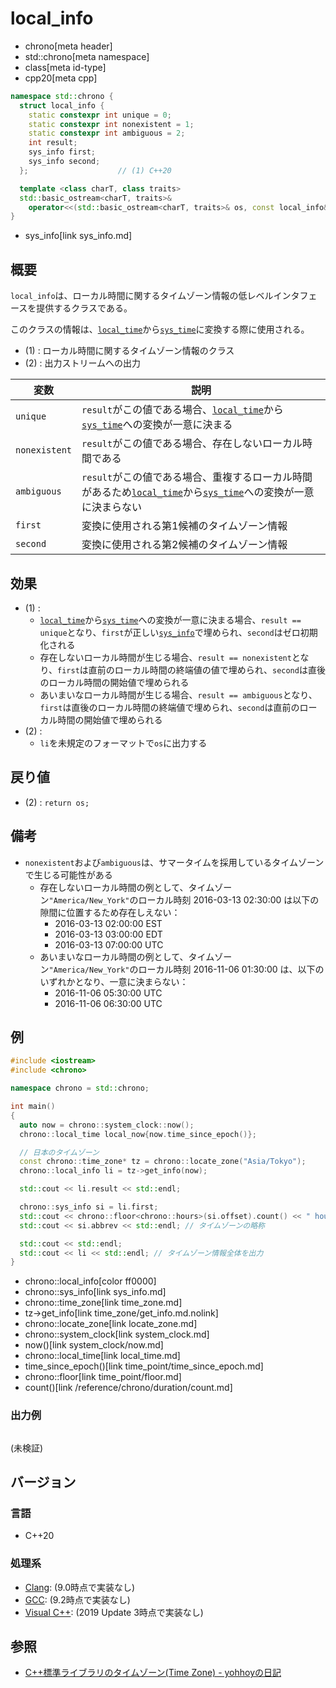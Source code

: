 # local_info
* chrono[meta header]
* std::chrono[meta namespace]
* class[meta id-type]
* cpp20[meta cpp]

```cpp
namespace std::chrono {
  struct local_info {
    static constexpr int unique = 0;
    static constexpr int nonexistent = 1;
    static constexpr int ambiguous = 2;
    int result;
    sys_info first;
    sys_info second;
  };                    // (1) C++20

  template <class charT, class traits>
  std::basic_ostream<charT, traits>&
    operator<<(std::basic_ostream<charT, traits>& os, const local_info& li); // (2)
}
```
* sys_info[link sys_info.md]

## 概要
`local_info`は、ローカル時間に関するタイムゾーン情報の低レベルインタフェースを提供するクラスである。

このクラスの情報は、[`local_time`](local_time.md)から[`sys_time`](sys_time.md)に変換する際に使用される。

- (1) : ローカル時間に関するタイムゾーン情報のクラス
- (2) : 出力ストリームへの出力


| 変数 | 説明 |
|------|------|
| `unique` | `result`がこの値である場合、[`local_time`](local_time.md)から[`sys_time`](sys_time.md)への変換が一意に決まる |
| `nonexistent` | `result`がこの値である場合、存在しないローカル時間である |
| `ambiguous`   | `result`がこの値である場合、重複するローカル時間があるため[`local_time`](local_time.md)から[`sys_time`](sys_time.md)への変換が一意に決まらない |
| `first`       | 変換に使用される第1候補のタイムゾーン情報 |
| `second`      | 変換に使用される第2候補のタイムゾーン情報 |


## 効果
- (1) :
    - [`local_time`](local_time.md)から[`sys_time`](sys_time.md)への変換が一意に決まる場合、`result == unique`となり、`first`が正しい[`sys_info`](sys_info.md)で埋められ、`second`はゼロ初期化される
    - 存在しないローカル時間が生じる場合、`result == nonexistent`となり、`first`は直前のローカル時間の終端値の値で埋められ、`second`は直後のローカル時間の開始値で埋められる
    - あいまいなローカル時間が生じる場合、`result == ambiguous`となり、`first`は直後のローカル時間の終端値で埋められ、`second`は直前のローカル時間の開始値で埋められる
- (2) :
    - `li`を未規定のフォーマットで`os`に出力する


## 戻り値
- (2) : `return os;`


## 備考
- `nonexistent`および`ambiguous`は、サマータイムを採用しているタイムゾーンで生じる可能性がある
    - 存在しないローカル時間の例として、タイムゾーン`"America/New_York"`のローカル時刻 2016-03-13 02:30:00 は以下の隙間に位置するため存在しえない：
        - 2016-03-13 02:00:00 EST
        - 2016-03-13 03:00:00 EDT
        - 2016-03-13 07:00:00 UTC
    - あいまいなローカル時間の例として、タイムゾーン`"America/New_York"`のローカル時刻 2016-11-06 01:30:00 は、以下のいずれかとなり、一意に決まらない：
        - 2016-11-06 05:30:00 UTC
        - 2016-11-06 06:30:00 UTC


## 例
```cpp example
#include <iostream>
#include <chrono>

namespace chrono = std::chrono;

int main()
{
  auto now = chrono::system_clock::now();
  chrono::local_time local_now{now.time_since_epoch()};

  // 日本のタイムゾーン
  const chrono::time_zone* tz = chrono::locate_zone("Asia/Tokyo");
  chrono::local_info li = tz->get_info(now);

  std::cout << li.result << std::endl;

  chrono::sys_info si = li.first;
  std::cout << chrono::floor<chrono::hours>(si.offset).count() << " hours" << std::endl; // UTCタイムゾーンからの差分時間
  std::cout << si.abbrev << std::endl; // タイムゾーンの略称

  std::cout << std::endl;
  std::cout << li << std::endl; // タイムゾーン情報全体を出力
}
```
* chrono::local_info[color ff0000]
* chrono::sys_info[link sys_info.md]
* chrono::time_zone[link time_zone.md]
* tz->get_info[link time_zone/get_info.md.nolink]
* chrono::locate_zone[link locate_zone.md]
* chrono::system_clock[link system_clock.md]
* now()[link system_clock/now.md]
* chrono::local_time[link local_time.md]
* time_since_epoch()[link time_point/time_since_epoch.md]
* chrono::floor[link time_point/floor.md]
* count()[link /reference/chrono/duration/count.md]

### 出力例
```
```

(未検証)

## バージョン
### 言語
- C++20

### 処理系
- [Clang](/implementation.md#clang): (9.0時点で実装なし)
- [GCC](/implementation.md#gcc): (9.2時点で実装なし)
- [Visual C++](/implementation.md#visual_cpp): (2019 Update 3時点で実装なし)


## 参照
- [C++標準ライブラリのタイムゾーン(Time Zone) - yohhoyの日記](https://yohhoy.hatenadiary.jp/entry/20180326/p1)
